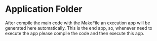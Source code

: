 # Application Folder

After compile the main code with the MakeFile an execution app will be generated here automatically. This is the end app, so, whenever need to execute the app please compile the code and then execute this app.